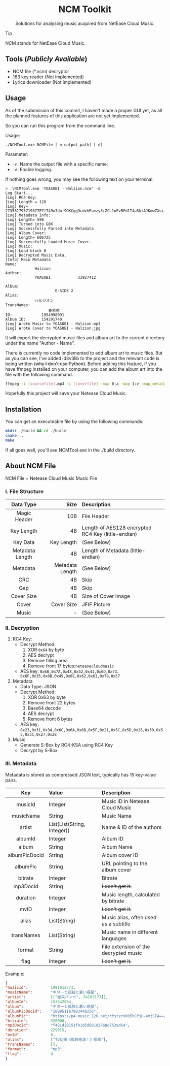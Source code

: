 <h1 align="center">
   NCM Toolkit
</h1>
<p align="center">
   Solutions for analysing music acquired from NetEase Cloud Music.
</p>

> [!Tip]
> NCM stands for NetEase Cloud Music.

## Tools (*Publicly Available*)
* NCM file (*.ncm) decryptor
* 163 key reader (Not implemented)
* Lyrics downloader (Not implemented)

## Usage

As of the submission of this commit, I haven't made a proper GUI yet, as all the planned features of this application are not yet implemented.

So you can run this program from the command line.

Usage:
```shell
./NCMTool.exe NCMFile [-n output_path] [-d] 
```

Parameter:
- ``-n``: Name the output file with a specific name;
- ``-d``: Enable logging.

If nothing goes wrong, you may see the following text on your terminal:

```shell
> .\NCMTool.exe 'YOASOBI - Halzion.ncm' -d
Log Start...
[Log] RC4 Key:
[Log] Length = 128
[Log] Key= 273581793719377E7fT49x7dof9OKCgg9cdvhEuezy3iZCL1nFvBFd1T4uSktAJKmwZXsijPbijliionVUXXg9plTbXEclAE9Lb
[Log] Metadata Info:
[Log] Length= 598
[Log] Turned into GBK
[Log] Successfully Parsed into Metadata 
[Log] Album Cover:
[Log] Length= 606725
[Log] Successfully Loaded Music Cover.
[Log] Music:
[Log] Load block 0
[Log] Decrypted Music Data. 
[Info] Main Metadata
Name:
             Halzion
Author:
             YOASOBI            33927412

Album:
                      E-SIDE 2
Alias:
             ハルジオン
TransNames:
                   春紫菀
ID:             1994998091
Album ID:       154291740
[Log] Wrote Music to YOASOBI - Halzion.mp3
[Log] Wrote Cover to YOASOBI - Halzion.jpg
```

It will export the decrypted music files and album art to the current directory under the name "Author - Name".

There is currently no code implemented to add album art to music files. But as you can see, I've added id3v3lib to the project and the relevant code is being written ~~(why I don't use Python)~~. Before adding this feature, if you have ffmpeg installed on your computer, you can add the album art into the file with the following command.
```bash
ffmpeg -i [sourcefile].mp3 -i [coverfile] -map 0:a -map 1:v -map_metadata 0 -id3v2_version 3 -c:a copy -c:v copy [outputfile].mp3
```

Hopefully this project will save your Netease Cloud Music.


## Installation

You can get an executeable file by using the following commands:

```bash
mkdir ./build && cd ./build
cmake ..
make
```

If all goes well, you'll see NCMTool.exe in the ./build directory.

## About NCM File

NCM File = Netease Cloud Music Music File

### I. File Structure

| Data Type       | Size            | Description                                       |
|:---------------:|----------------:|:--------------------------------------------------|
|Magic Header     |10B              |File Header                                        |
|Key Length       |4B               |Length of AES128 encrypted RC4 Key (little-endian) |
|Key Data         |Key Length       |(See Below)                                        |
|Metadata Length  |4B               |Length of Metadata  (little-endian)                |
|Metadata         |Metadata Length  |(See Below)                                        |
|CRC              |4B               |Skip                                               |
|Gap              |4B               |Skip                                               |
|Cover Size       |4B               |Size of Cover Image                                |
|Cover            |Cover Size       |JFIF Picture                                       |
|Music            |-                |(See Below)                                        |

### II. Decryption

1. RC4 Key:
   * Decrypt Method:
     1. XOR ``0x64`` by byte
     2. AES decrypt
     3. Remove filling area
     4. Remove front 17 bytes:``neteasecloudmusic``
   * AES key: ``0x68,0x7A,0x48,0x52,0x41,0x6D,0x73，0x6F,0x35,0x6B,0x49,0x6E,0x62,0x61,0x78,0x57``
2. Metadata
   - Data Type: JSON
   - Decrypt Method:
     1. XOR 0x63 by byte
     2. Remove front 22 bytes
     3. Base64 decode
     4. AES decrypt
     5. Remove front 6 bytes
   - AES key: ``0x23,0x31,0x34,0x6C,0x6A,0x6B,0x5F,0x21,0x5C,0x5D,0x26,0x30,0x55,0x3C,0x27,0x28``
3. Music
   - Generate S-Box by RC4-KSA using RC4 Key
   - Decrypt by S-Box

### III. Metadata

Metadata is stored as compressed JSON text, typically has 15 key-value pairs.

|Key            |Value                      |Description                            |
|:-------------:|:--------------------------|:--------------------------------------|
|musicId        |Integer                    |Music ID in Netease Cloud Music        |
|musicName      |String                     |Music Name                             |
|artist         |List(List(String, Integer))|Name & ID of the authors               |
|albumId        |Integer                    |Album ID                               |
|album          |String                     |Album Name                             |
|albumPicDocId  |String                     |Album cover ID                         |
|albumPic       |String                     |URL pointing to the album cover        |
|bitrate        |Integer                    |Bitrate                                |
|mp3DocId       |String                     |~~I don't get it.~~                    |
|duration       |Integer                    |Music length, calculated by bitrate    |
|mvID           |Integer                    |~~I don't get it.~~                    |
|alias          |List(String)               |Music alias, often used as a subtitle  |
|transNames     |List(String)               |Music name in different languages      |
|format         |String                     |File extension of the decrypted music  |
|flag           |Integer                    |~~I don't get it.~~                    |

Example:
```json
{
"musicId":          1991012773,
"musicName":        "ギターと孤独と蒼い惑星",
"artist":           [["結束バンド", 54103171]],
"albumId":          153542094,
"album":            "ギターと孤独と蒼い惑星",
"albumPicDocId":    "109951167983448236",
"albumPic":         "https://p4.music.126.net/rfstzrVK05hCPjU-4mzSFA==/109951167983448236.jpg",
"bitrate":          320000,
"mp3DocId":         "f481d20151f01d5d681d2768d753ad64",
"duration":         229015,
"mvId":             0,
"alias":            ["TV动画《孤独摇滚！》插曲"],
"transNames":       [],
"format":           "mp3",
"flag":             4
}
```